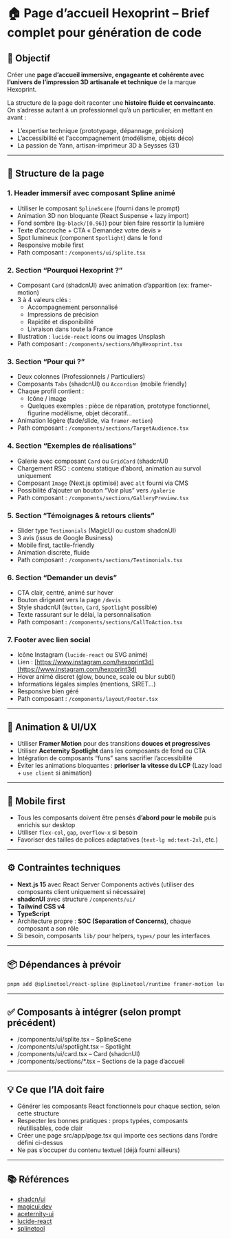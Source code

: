 # 🏠 Page d’accueil Hexoprint – Brief complet pour génération de code

## 🎯 Objectif

Créer une **page d’accueil immersive, engageante et cohérente avec l’univers de l’impression 3D artisanale et technique** de la marque Hexoprint.

La structure de la page doit raconter une **histoire fluide et convaincante**.  
On s’adresse autant à un professionnel qu’à un particulier, en mettant en avant :

-   L’expertise technique (prototypage, dépannage, précision)
-   L’accessibilité et l'accompagnement (modélisme, objets déco)
-   La passion de Yann, artisan-imprimeur 3D à Seysses (31)

---

## 🧱 Structure de la page

### 1. **Header immersif avec composant Spline animé**

-   Utiliser le composant `SplineScene` (fourni dans le prompt)
-   Animation 3D non bloquante (React Suspense + lazy import)
-   Fond sombre (`bg-black/[0.96]`) pour bien faire ressortir la lumière
-   Texte d’accroche + CTA « Demandez votre devis »
-   Spot lumineux (component `Spotlight`) dans le fond
-   Responsive mobile first
-   Path composant : `/components/ui/splite.tsx`

### 2. **Section “Pourquoi Hexoprint ?”**

-   Composant `Card` (shadcnUI) avec animation d’apparition (ex: framer-motion)
-   3 à 4 valeurs clés :
    -   Accompagnement personnalisé
    -   Impressions de précision
    -   Rapidité et disponibilité
    -   Livraison dans toute la France
-   Illustration : `lucide-react` icons ou images Unsplash
-   Path composant : `/components/sections/WhyHexoprint.tsx`

### 3. **Section “Pour qui ?”**

-   Deux colonnes (Professionnels / Particuliers)
-   Composants `Tabs` (shadcnUI) ou `Accordion` (mobile friendly)
-   Chaque profil contient :
    -   Icône / image
    -   Quelques exemples : pièce de réparation, prototype fonctionnel, figurine modélisme, objet décoratif...
-   Animation légère (fade/slide, via `framer-motion`)
-   Path composant : `/components/sections/TargetAudience.tsx`

### 4. **Section “Exemples de réalisations”**

-   Galerie avec composant `Card` ou `GridCard` (shadcnUI)
-   Chargement RSC : contenu statique d’abord, animation au survol uniquement
-   Composant `Image` (Next.js optimisé) avec `alt` fourni via CMS
-   Possibilité d’ajouter un bouton “Voir plus” vers `/galerie`
-   Path composant : `/components/sections/GalleryPreview.tsx`

### 5. **Section “Témoignages & retours clients”**

-   Slider type `Testimonials` (MagicUI ou custom shadcnUI)
-   3 avis (issus de Google Business)
-   Mobile first, tactile-friendly
-   Animation discrète, fluide
-   Path composant : `/components/sections/Testimonials.tsx`

### 6. **Section “Demander un devis”**

-   CTA clair, centré, animé sur hover
-   Bouton dirigeant vers la page `/devis`
-   Style shadcnUI (`Button`, `Card`, `Spotlight` possible)
-   Texte rassurant sur le délai, la personnalisation
-   Path composant : `/components/sections/CallToAction.tsx`

### 7. **Footer avec lien social**

-   Icône Instagram (`lucide-react` ou SVG animé)
-   Lien : [https://www.instagram.com/hexoprint3d](https://www.instagram.com/hexoprint3d)
-   Hover animé discret (glow, bounce, scale ou blur subtil)
-   Informations légales simples (mentions, SIRET...)
-   Responsive bien géré
-   Path composant : `/components/layout/Footer.tsx`

---

## 🧪 Animation & UI/UX

-   Utiliser **Framer Motion** pour des transitions **douces et progressives**
-   Utiliser **Aceternity Spotlight** dans les composants de fond ou CTA
-   Intégration de composants “funs” sans sacrifier l’accessibilité
-   Éviter les animations bloquantes : **prioriser la vitesse du LCP** (Lazy load + `use client` si animation)

---

## 📱 Mobile first

-   Tous les composants doivent être pensés **d’abord pour le mobile** puis enrichis sur desktop
-   Utiliser `flex-col`, `gap`, `overflow-x` si besoin
-   Favoriser des tailles de polices adaptatives (`text-lg md:text-2xl`, etc.)

---

## ⚙️ Contraintes techniques

-   **Next.js 15** avec React Server Components activés (utiliser des composants client uniquement si nécessaire)
-   **shadcnUI** avec structure `/components/ui/`
-   **Tailwind CSS v4**
-   **TypeScript**
-   Architecture propre : **SOC (Separation of Concerns)**, chaque composant a son rôle
-   Si besoin, composants `lib/` pour helpers, `types/` pour les interfaces

---

## 📦 Dépendances à prévoir

```bash
pnpm add @splinetool/react-spline @splinetool/runtime framer-motion lucide-react
```

---

## ✅ Composants à intégrer (selon prompt précédent)

-   /components/ui/splite.tsx – SplineScene
-   /components/ui/spotlight.tsx – Spotlight
-   /components/ui/card.tsx – Card (shadcnUI)
-   /components/sections/\*.tsx – Sections de la page d’accueil

---

## 💡 Ce que l’IA doit faire

-   Générer les composants React fonctionnels pour chaque section, selon cette structure
-   Respecter les bonnes pratiques : props typées, composants réutilisables, code clair
-   Créer une page src/app/page.tsx qui importe ces sections dans l’ordre défini ci-dessus
-   Ne pas s’occuper du contenu textuel (déjà fourni ailleurs)

---

## 📚 Références

-   [shadcn/ui](https://ui.shadcn.com/)
-   [magicui.dev](https://magicui.design/)
-   [aceternity-ui](https://ui.aceternity.com/)
-   [lucide-react](https://lucide.dev/guide/packages/lucide-react)
-   [splinetool](https://spline.design/)
